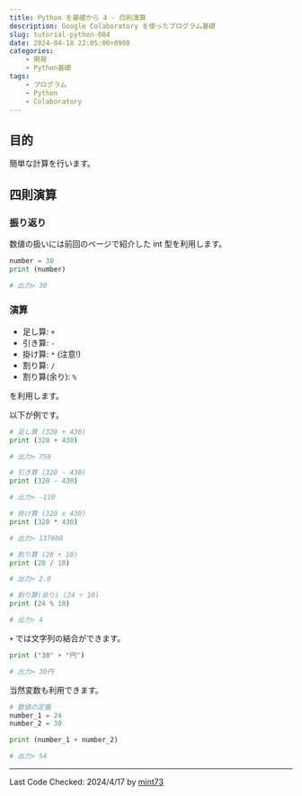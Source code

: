 ```yaml
---
title: Python を基礎から 4 - 四則演算
description: Google Colaboratory を使ったプログラム基礎
slug: tutorial-python-004
date: 2024-04-18 22:05:00+0900
categories:
    - 開発
    - Python基礎
tags:
    - プログラム
    - Python
    - Colaboratory
---
```


## 目的
簡単な計算を行います。

## 四則演算
### 振り返り
数値の扱いには前回のページで紹介した int 型を利用します。

```python
number = 30
print (number)

# 出力> 30
```

### 演算
- 足し算: `+`
- 引き算: `-`
- 掛け算: `*` (注意!)
- 割り算: `/`
- 割り算(余り): `%`

を利用します。

以下が例です。

```python
# 足し算 (320 + 430)
print (320 + 430)

# 出力> 750
```

```python
# 引き算 (320 - 430)
print (320 - 430)

# 出力> -110
```

```python
# 掛け算 (320 x 430)
print (320 * 430)

# 出力> 137600
```

```python
# 割り算 (20 ÷ 10)
print (20 / 10)

# 出力> 2.0
```

```python
# 割り算(余り) (24 ÷ 10)
print (24 % 10)

# 出力> 4
```

`+` では文字列の結合ができます。
```python
print ("30" + "円")

# 出力> 30円
```

当然変数も利用できます。
```python
# 数値の定義
number_1 = 24
number_2 = 30

print (number_1 + number_2)

# 出力> 54
```

---
Last Code Checked: 2024/4/17 by [mint73](https://github.com/mint73)

